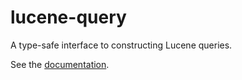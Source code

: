 # lucene-query

A type-safe interface to constructing Lucene queries.

See the [documentation](http://sentenai.github.io/lucene-query/).
